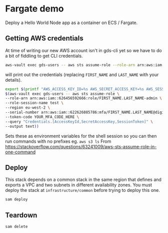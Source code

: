 # Fargate demo

Deploy a Hello World Node app as a container on ECS / Fargate.

## Getting AWS credentials

At time of writing our new AWS account isn't in gds-cli yet so we have to do a bit of fiddling to get CLI credentials.

```bash
aws-vault exec gds-users -- aws sts assume-role --role-arn arn:aws:iam::626456592666:role/FIRST_NAME.LAST_NAME-admin --role-session-name test --region eu-west-2 --serial-number arn:aws:iam::622626885786:mfa/FIRST_NAME.LAST_NAME@digital.cabinet-office.gov.uk --token-code YOUR_MFA_CODE_HERE
```

will print out the credentials (replacing `FIRST_NAME` and `LAST_NAME` with your details).

```bash
export $(printf "AWS_ACCESS_KEY_ID=%s AWS_SECRET_ACCESS_KEY=%s AWS_SESSION_TOKEN=%s" \
$(aws-vault exec gds-users -- aws sts assume-role \
--role-arn arn:aws:iam::626456592666:role/FIRST_NAME.LAST_NAME-admin \
--role-session-name test \
--region eu-west-2 \
--serial-number arn:aws:iam::622626885786:mfa/FIRST_NAME.LAST_NAME@digital.cabinet-office.gov.uk \
--token-code YOUR_MFA_CODE_HERE \
--query "Credentials.[AccessKeyId,SecretAccessKey,SessionToken]" \
--output text))
```

Sets these as environment variables for the shell session so you can then run commands with no prefixes eg. `aws s3 ls`
From https://stackoverflow.com/questions/63241009/aws-sts-assume-role-in-one-command

## Deploy

This stack depends on a common stack in the same region that defines and exports a VPC and two subnets in different 
availability zones. You must deploy the stack at `infrastructure/common` before trying to deploy this one.

```bash
sam deploy
```

## Teardown

```bash
sam delete
```
